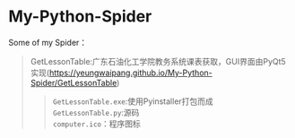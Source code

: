 # My-Python-Spider
Some of my Spider：
>GetLessonTable:广东石油化工学院教务系统课表获取，GUI界面由PyQt5实现(https://yeungwaipang.github.io/My-Python-Spider/GetLessonTable)
>>`GetLessonTable.exe`:使用Pyinstaller打包而成    
>>`GetLessonTable.py`:源码  
>>`computer.ico`：程序图标  

